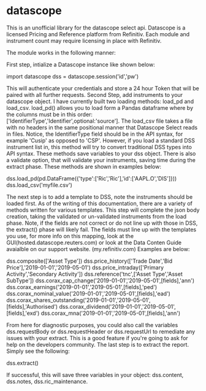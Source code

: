 # datascope

This is an unofficial library for the datascope select api. Datascope is a licensed Pricing and Reference platform from Refinitiv. Each module and instrument count may require licensing in place with Refinitiv.

The module works in the following manner:

First step, intialize a Datascope instance like shown below:

import datascope
dss = datascope.session('id','pw')

This will authenticate your credentials and store a 24 hour Token that will be paired with all further requests. 
Second Step, add instruments to your datascope object. I have currently built two loading methods: load_pd and load_csv. load_pd() allows you to load form a Pandas dataframe where by the columns must be in this order: ['IdentifierType','Identifier',optional:'source']. The load_csv file takes a file with no headers in the same positional manner that Datascope Select reads in files. Notice, the IdentifierType field should be in the API syntax, for example 'Cusip' as opposed to 'CSP'. However, if you load a standard DSS instrument list in, this method will try to convert traditional DSS types into API syntax. These methods save variables to your dss object. There is also a validate option, that will validate your instruments, saving time during the extract phase. These methods are shown in examples below:

dss.load_pd(pd.DataFrame({'type':['Ric','Ric'],'id':['AAPL.O','DIS']}))
dss.load_csv('myfile.csv')

The next step is to add a template to DSS, note the instruments should be loaded first. As of the writing of this documentation, there are a variety of methods written for various templates. This step will complete the json body creation, taking the validated or un-validated instruments from the load phase. Note, if the fields are not correct or do not line up with those in DSS, the extract() phase will likely fail. The fields must line up with the templates you use, for more info on this mapping, look at the GUI(hosted.datascope.reuters.com) or look at the Data Conten Guide avaialble on our support website. (my.refinitiv.com) Examples are below:

dss.composite(['Asset Type'])
dss.price_history(['Trade Date','Bid Price'],'2019-01-01','2019-05-01')
dss.price_intraday(['Primary Activity','Secondary Activity'])
dss.reference('tnc',['Asset Type','Asset SubType'])
dss.corax_cap_change('2019-01-01','2019-05-01',[fields],'ann')
dss.corax_earnings('2019-01-01','2019-05-01',[fields],'ped')
dss.corax_nominal_value('2019-01-01','2019-05-01',[fields],'ead')
dss.corax_shares_outstanding('2019-01-01','2019-05-01',[fields],'Authorised')
dss.corax_dividend('2019-01-01','2019-05-01',[fields],'exd')
dss.corax_mna('2019-01-01','2019-05-01',[fields],'ann')

From here for diagnostic purposes, you could also call the variables dss.requestBody or dss.requestHeader or dss.requestUrl to remediate any issues with your extract. This is a good feature if you're going to ask for help on the developers community. The last step is to extract the report. Simply see the following:

dss.extract()

If successful, this will save three variables in your object: dss.content, dss.notes, dss.ric_maintenance. 

